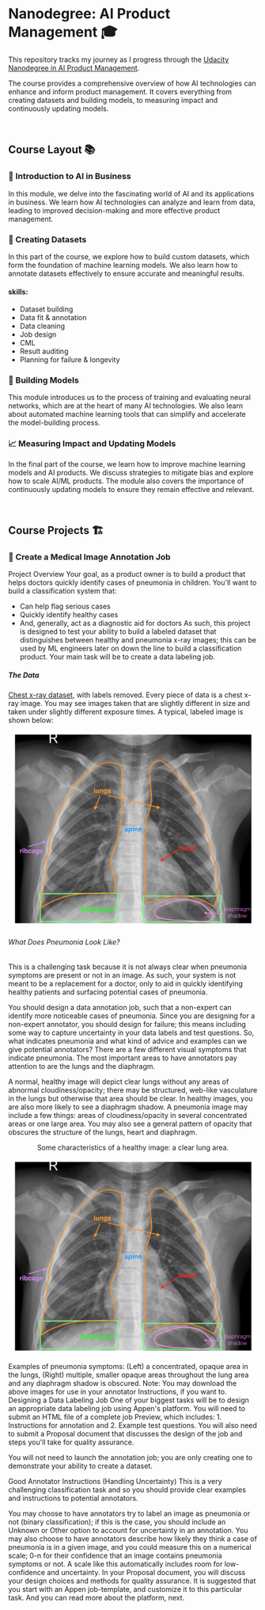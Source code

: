 # Nanodegree: AI Product Management 🎓

This repository tracks my journey as I progress through the [Udacity Nanodegree in AI Product Management](https://www.udacity.com/course/ai-product-manager-nanodegree--nd088). 

The course provides a comprehensive overview of how AI technologies can enhance and inform product management. It covers everything from creating datasets and building models, to measuring impact and continuously updating models.

<br>

## Course Layout 📚 

### 🌟 Introduction to AI in Business

In this module, we delve into the fascinating world of AI and its applications in business. We learn how AI technologies can analyze and learn from data, leading to improved decision-making and more effective product management. 

### 📝 Creating Datasets

In this part of the course, we explore how to build custom datasets, which form the foundation of machine learning models. We also learn how to annotate datasets effectively to ensure accurate and meaningful results.

#### skills:
- Dataset building
- Data fit & annotation
- Data cleaning
- Job design
- CML
- Result auditing
- Planning for failure & longevity


### 🧠 Building Models

This module introduces us to the process of training and evaluating neural networks, which are at the heart of many AI technologies. We also learn about automated machine learning tools that can simplify and accelerate the model-building process.

### 📈 Measuring Impact and Updating Models

In the final part of the course, we learn how to improve machine learning models and AI products. We discuss strategies to mitigate bias and explore how to scale AI/ML products. The module also covers the importance of continuously updating models to ensure they remain effective and relevant.

<br>

## Course Projects 🏗️

### 🩻 Create a Medical Image Annotation Job

Project Overview
Your goal, as a product owner is to build a product that helps doctors quickly identify cases of pneumonia in children. You'll want to build a classification system that:
- Can help flag serious cases
- Quickly identify healthy cases
- And, generally, act as a diagnostic aid for doctors
As such, this project is designed to test your ability to build a labeled dataset that distinguishes between healthy and pneumonia x-ray images; this can be used by ML engineers later on down the line to build a classification product. Your main task will be to create a data labeling job.

##### The Data
[Chest x-ray dataset](https://www.kaggle.com/datasets/paultimothymooney/chest-xray-pneumonia), with labels removed. Every piece of data is a chest x-ray image. You may see images taken that are slightly different in size and taken under slightly different exposure times. A typical, labeled image is shown below:

<div align="center">
  <img src="images/annotated-chest-xray.png" alt="healthy annotated-chest-xray example" width="500">
</div>

###### What Does Pneumonia Look Like?
This is a challenging task because it is not always clear when pneumonia symptoms are present or not in an image. As such, your system is not meant to be a replacement for a doctor, only to aid in quickly identifying healthy patients and surfacing potential cases of pneumonia.

You should design a data annotation job, such that a non-expert can identify more noticeable cases of pneumonia. Since you are designing for a non-expert annotator, you should design for failure; this means including some way to capture uncertainty in your data labels and test questions.
So, what indicates pneumonia and what kind of advice and examples can we give potential annotators?
There are a few different visual symptoms that indicate pneumonia. The most important areas to have annotators pay attention to are the lungs and the diaphragm.

A normal, healthy image will depict clear lungs without any areas of abnormal cloudiness/opacity; there may be structured, web-like vasculature in the lungs but otherwise that area should be clear. In healthy images, you are also more likely to see a diaphragm shadow.
A pneumonia image may include a few things: areas of cloudiness/opacity in several concentrated areas or one large area. You may also see a general pattern of opacity that obscures the structure of the lungs, heart and diaphragm.

<div align="center">
  <p>Some characteristics of a healthy image: a clear lung area.</p>
  <img src="images/annotated-chest-xray.png" alt="healthy annotated-chest-xray example" width="500">
</div>


Examples of pneumonia symptoms: (Left) a concentrated, opaque area in the lungs, (Right) multiple, smaller opaque areas throughout the lung area and any diaphragm shadow is obscured.
Note: You may download the above images for use in your annotator Instructions, if you want to.
Designing a Data Labeling Job
One of your biggest tasks will be to design an appropriate data labeling job using Appen's platform. You will need to submit an HTML file of a complete job Preview, which includes: 1. Instructions for annotation and 2. Example test questions. You will also need to submit a Proposal document that discusses the design of the job and steps you'll take for quality assurance.

You will not need to launch the annotation job; you are only creating one to demonstrate your ability to create a dataset.

Good Annotator Instructions (Handling Uncertainty)
This is a very challenging classification task and so you should provide clear examples and instructions to potential annotators.

You may choose to have annotators try to label an image as pneumonia or not (binary classification); if this is the case, you should include an Unknown or Other option to account for uncertainty in an annotation.
You may also choose to have annotators describe how likely they think a case of pneumonia is in a given image, and you could measure this on a numerical scale; 0-n for their confidence that an image contains pneumonia symptoms or not. A scale like this automatically includes room for low-confidence and uncertainty.
In your Proposal document, you will discuss your design choices and methods for quality assurance.
It is suggested that you start with an Appen job-template, and customize it to this particular task. And you can read more about the platform, next.



